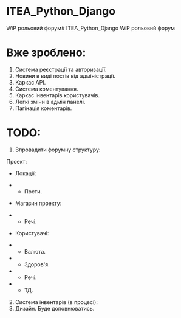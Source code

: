# ITEA_Python_Django
WiP рольовий форум# ITEA_Python_Django
WiP рольовий форум
# Вже зроблено:
1. Система реєстрації та авторизації.
2. Новини в виді постів від адміністрації.
3. Каркас API.
4. Система коментування.
5. Каркас інвентарів користувачів.
6. Легкі зміни в адмін панелі.
7. Пагінація коментарів.
# TODO:
1. Впровадити форумну структуру:

Проект:
- Локації:
- - Пости.

- Магазин проекту:
- - Речі.

- Користувачі:
- - Валюта.
- - Здоров'я.
- - Речі.
- - ТД.

2. Система інвентарів (в процесі):
3. Дизайн.
Буде доповнюватись.

